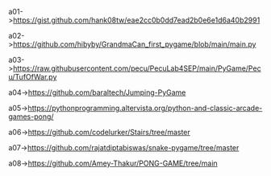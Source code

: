 a01->https://gist.github.com/hank08tw/eae2cc0b0dd7ead2b0e6e1d6a40b2991  
  
a02->https://github.com/hibyby/GrandmaCan_first_pygame/blob/main/main.py  
  
a03->https://raw.githubusercontent.com/pecu/PecuLab4SEP/main/PyGame/Pecu/TufOfWar.py  
  
a04->https://github.com/baraltech/Jumping-PyGame  
  
a05->https://pythonprogramming.altervista.org/python-and-classic-arcade-games-pong/  
  
a06->https://github.com/codelurker/Stairs/tree/master  
  
a07->https://github.com/rajatdiptabiswas/snake-pygame/tree/master  
  
a08->https://github.com/Amey-Thakur/PONG-GAME/tree/main  
  


  

